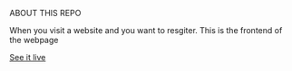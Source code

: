 ABOUT THIS REPO

When you visit a website and you want to resgiter. This is the frontend of the webpage

[See it live](https://teddyjay-04.github.io/Registration-Form/)
